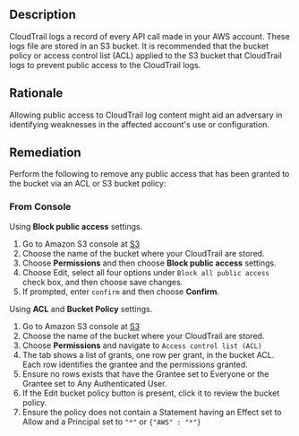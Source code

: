 ## Description

CloudTrail logs a record of every API call made in your AWS account. These logs file are
stored in an S3 bucket. It is recommended that the bucket policy or access control list (ACL)
applied to the S3 bucket that CloudTrail logs to prevent public access to the CloudTrail logs.

## Rationale

Allowing public access to CloudTrail log content might aid an adversary in identifying weaknesses in the affected account's use or configuration.

## Remediation

Perform the following to remove any public access that has been granted to the bucket via an ACL or S3 bucket policy:

### From Console

Using **Block public access** settings.

1. Go to Amazon S3 console at [S3](https://console.aws.amazon.com/s3/home)
2. Choose the name of the bucket where your CloudTrail are stored.
3. Choose **Permissions** and then choose **Block public access** settings.
4. Choose Edit, select all four options under `Block all public access` check box, and then choose save changes.
5. If prompted, enter `confirm` and then choose **Confirm**.

Using **ACL** and **Bucket Policy** settings.

1. Go to Amazon S3 console at [S3](https://console.aws.amazon.com/s3/home)
2. Choose the name of the bucket where your CloudTrail are stored.
3. Choose **Permissions** and navigate to `Access control list (ACL)`
4. The tab shows a list of grants, one row per grant, in the bucket ACL. Each row
identifies the grantee and the permissions granted.
5. Ensure no rows exists that have the Grantee set to Everyone or the Grantee set to
Any Authenticated User.
6. If the Edit bucket policy button is present, click it to review the bucket policy.
7. Ensure the policy does not contain a Statement having an Effect set to Allow and a
Principal set to `"*"` or `{"AWS" : "*"}`
